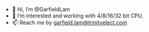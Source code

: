 - 👋 Hi, I’m @GarfieldLam
- 👀 I’m interested and working with 4/8/16/32 bit CPU.
- 📫 Reach me by garfield.lam@trinityelect.com

<!---
GarfieldLam/GarfieldLam is a ✨ special ✨ repository because its `README.md` (this file) appears on your GitHub profile.
You can click the Preview link to take a look at your changes.
--->
